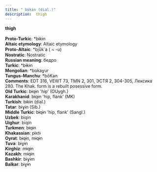 ```yaml
---
title: " bɨkɨn (dial.)"
description:  thigh
---
```

<p data-pagefind-weight="0.5">
<strong> thigh</strong><br><br>
<strong>Proto-Turkic</strong>:  *bɨkɨn<br>
<strong>Altaic etymology</strong>:  Altaic etymology<br>
<strong> Proto-Altaic</strong>:  *bi̯ū̀k`a ( ~ -u)<br>
<strong>Nostratic</strong>:  Nostratic<br>
<strong>Russian meaning</strong>:  бедро<br>
<strong>Turkic</strong>:  *bɨkɨn<br>
<strong>Mongolian</strong>:  *bokaɣur<br>
<strong>Tungus-Manchu</strong>:  *bōKan<br>
<strong>Comments</strong>:  EDT 316, VEWT 73, TMN 2, 301, ЭСТЯ 2, 304-305, Лексика 280. The Khak. form is a rebuilt posessive form.<br>
<strong>Old Turkic</strong>:  bɨqɨn 'hip' (OUygh.)<br>
<strong>Karakhanid</strong>:  bɨqɨn 'hip, flank' (MK)<br>
<strong>Turkish</strong>:  bɨkɨn (dial.)<br>
<strong>Tatar</strong>:  bɨɣɨn (Sib.)<br>
<strong>Middle Turkic</strong>:  bɨqɨn 'hip, flank' (Sangl.)<br>
<strong>Uzbek</strong>:  biqin<br>
<strong>Uighur</strong>:  biqin<br>
<strong>Turkmen</strong>:  bɨqɨn<br>
<strong>Khakassian</strong>:  pɨxtɨ<br>
<strong>Oyrat</strong>:  bɨqɨn, mɨqɨn<br>
<strong>Tuva</strong>:  bɨɣɨn<br>
<strong>Kirghiz</strong>:  mɨqɨn<br>
<strong>Kazakh</strong>:  mɨqɨn<br>
<strong>Bashkir</strong>:  bɨɣɨm<br>
<strong>Balkar</strong>:  bɨɣɨn<br>

</p>
